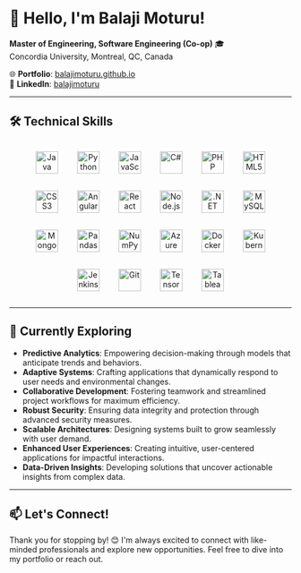 # 👋 Hello, I'm Balaji Moturu!

**Master of Engineering, Software Engineering (Co-op)** 🎓  
Concordia University, Montreal, QC, Canada  

🌐 **Portfolio**: [balajimoturu.github.io](https://balajimoturu.github.io/)  
💼 **LinkedIn**: [balajimoturu](https://www.linkedin.com/in/balajimoturu/)

---

## 🛠️ Technical Skills

<p align="center">
  <img src="https://cdn.worldvectorlogo.com/logos/java.svg" alt="Java" width="40" height="40" style="margin: 15px;"/>
  <img src="https://cdn.worldvectorlogo.com/logos/python-5.svg" alt="Python" width="40" height="40" style="margin: 15px;"/>
  <img src="https://cdn.worldvectorlogo.com/logos/javascript-1.svg" alt="JavaScript" width="40" height="40" style="margin: 15px;"/>
  <img src="https://cdn.worldvectorlogo.com/logos/c--4.svg" alt="C#" width="40" height="40" style="margin: 15px;"/>
  <img src="https://img.icons8.com/officel/80/php-logo.png" alt="PHP" width="40" height="40" style="margin: 15px;"/>
  <img src="https://cdn.worldvectorlogo.com/logos/html-1.svg" alt="HTML5" width="40" height="40" style="margin: 15px;"/>
  <img src="https://cdn.worldvectorlogo.com/logos/css-3.svg" alt="CSS3" width="40" height="40" style="margin: 15px;"/>
  <img src="https://cdn.worldvectorlogo.com/logos/angular-icon.svg" alt="Angular" width="40" height="40" style="margin: 15px;"/>
  <img src="https://cdn.worldvectorlogo.com/logos/react-2.svg" alt="React" width="40" height="40" style="margin: 15px;"/>
  <img src="https://cdn.worldvectorlogo.com/logos/nodejs-icon.svg" alt="Node.js" width="40" height="40" style="margin: 15px;"/>
  <img src="https://cdn.worldvectorlogo.com/logos/dot-net-core-7.svg" alt=".NET" width="40" height="40" style="margin: 15px;"/>
  <img src="https://img.icons8.com/color/48/000000/mysql-logo.png" alt="MySQL" width="40" height="40" style="margin: 15px;"/>
<!--   <img src="https://cdn.worldvectorlogo.com/logos/postgresql.svg" alt="PostgreSQL" width="40" height="40" style="margin: 15px;"/> -->
  <img src="https://cdn.worldvectorlogo.com/logos/mongodb-icon-1.svg" alt="MongoDB" width="40" height="40" style="margin: 15px;"/>
  <img src="https://img.icons8.com/color/48/000000/pandas.png" alt="Pandas" width="40" height="40" style="margin: 15px;"/>
  <img src="https://img.icons8.com/color/48/000000/numpy.png" alt="NumPy" width="40" height="40" style="margin: 15px;"/>
<!--   <img src="https://cdn.worldvectorlogo.com/logos/amazon-web-services-2.svg" alt="AWS" width="40" height="40" style="margin: 15px;"/> -->
  <img src="https://cdn.worldvectorlogo.com/logos/microsoft-azure-3.svg" alt="Azure" width="40" height="40" style="margin: 15px;"/>
  <img src="https://cdn.worldvectorlogo.com/logos/docker.svg" alt="Docker" width="40" height="40" style="margin: 15px;"/>
  <img src="https://img.icons8.com/color/48/000000/kubernetes.png" alt="Kubernetes" width="40" height="40" style="margin: 15px;"/>
  <img src="https://img.icons8.com/color/48/000000/jenkins.png" alt="Jenkins" width="40" height="40" style="margin: 15px;"/>
  <img src="https://cdn.worldvectorlogo.com/logos/git-icon.svg" alt="Git" width="40" height="40" style="margin: 15px;"/>
  <img src="https://cdn.worldvectorlogo.com/logos/tensorflow-2.svg" alt="TensorFlow" width="40" height="40" style="margin: 15px;"/>
<!--   <img src="https://img.icons8.com/ios-filled/50/000000/pytorch.png" alt="PyTorch" width="40" height="40" style="margin: 15px;"/> -->
  <img src="https://img.icons8.com/color/48/000000/tableau-software.png" alt="Tableau" width="40" height="40" style="margin: 15px;"/>
<!--   <img src="https://img.icons8.com/external-tal-revivo-filled-tal-revivo/24/000000/external-matplotlib-a-python-2d-plotting-library-for-scientific-graph-plotting-in-matlab-logo-filled-tal-revivo.png" alt="Matplotlib" width="40" height="40" style="margin: 15px;"/> -->
<!--   <img src="https://img.icons8.com/external-tal-revivo-color-tal-revivo/24/000000/external-scikit-learn-data-analysis-python-library-logo-color-tal-revivo.png" alt="Scikit-learn" width="40" height="40" style="margin: 15px;"/> -->
</p>

---

## 🌱 Currently Exploring

- **Predictive Analytics**: Empowering decision-making through models that anticipate trends and behaviors.
- **Adaptive Systems**: Crafting applications that dynamically respond to user needs and environmental changes.
- **Collaborative Development**: Fostering teamwork and streamlined project workflows for maximum efficiency.
- **Robust Security**: Ensuring data integrity and protection through advanced security measures.
- **Scalable Architectures**: Designing systems built to grow seamlessly with user demand.
- **Enhanced User Experiences**: Creating intuitive, user-centered applications for impactful interactions.
- **Data-Driven Insights**: Developing solutions that uncover actionable insights from complex data.

---

## 📫 Let's Connect!

<!-- <p align="center"> -->
<p>
  Thank you for stopping by! 😊 I'm always excited to connect with like-minded professionals and explore new opportunities. Feel free to dive into my portfolio or reach out.
</p>
